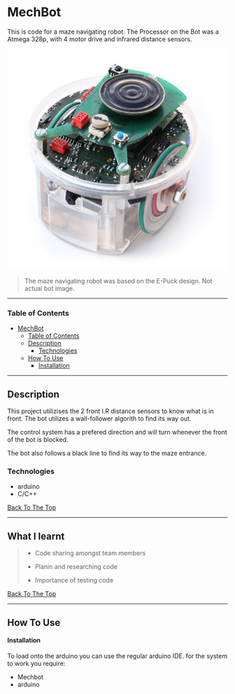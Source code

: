 # MechBot
This is code for a maze navigating robot. The Processor on the Bot was a Atmega 328p, with 4 motor drive and infrared distance sensors. 

![Project Image](./E-puck-mobile-robot-photo.jpg)

> The maze navigating robot was based on the E-Puck design. Not actual bot image. 

---

### Table of Contents


- [MechBot](#mechbot)
    - [Table of Contents](#table-of-contents)
  - [Description](#description)
      - [Technologies](#technologies)
  - [How To Use](#how-to-use)
      - [Installation](#installation)

---

## Description

This project utilizises the 2 front I.R distance sensors to know what is in front. The bot utilizes a wall-follower algorith to find its way out. 

The control system has a prefered direction and will turn whenever the front of the bot is blocked. 

The bot also follows a black line to find its way to the maze entrance. 

### Technologies

- arduino
- C/C++

[Back To The Top](#read-me-template)

---

## What I learnt
>- Code sharing amongst team members
>
>- Planin and researching code 
>
>- Importance of testing code

[Back To The Top](#maritime-life-support-device)

---

## How To Use

#### Installation
To load onto the arduino you can use the regular arduino IDE. for the system to work you require:

- Mechbot
- arduino






